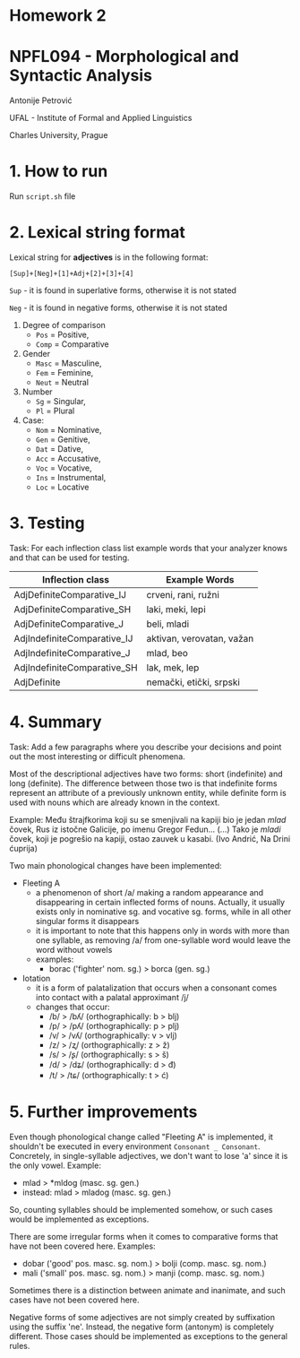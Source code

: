 # Homework 2
# NPFL094 - Morphological and Syntactic Analysis

Antonije Petrović

UFAL - Institute of Formal and Applied Linguistics

Charles University, Prague


# 1. How to run

Run `script.sh` file

# 2. Lexical string format

Lexical string for **adjectives** is in the following format:

`[Sup]+[Neg]+[1]+Adj+[2]+[3]+[4]`

`Sup` - it is found in superlative forms, otherwise it is not stated

`Neg` - it is found in negative forms, otherwise it is not stated

1) Degree of comparison
   - `Pos` = Positive, 
   - `Comp` = Comparative
2) Gender
   - `Masc` = Masculine, 
   - `Fem` = Feminine, 
   - `Neut` = Neutral
3) Number
   - `Sg` = Singular, 
   - `Pl` = Plural
4) Case: 
   - `Nom` = Nominative, 
   - `Gen` = Genitive, 
   - `Dat` = Dative, 
   - `Acc` = Accusative, 
   - `Voc` = Vocative, 
   - `Ins` = Instrumental, 
   - `Loc` = Locative

# 3. Testing

Task: For each inflection class list example words that your analyzer knows and that can be used for testing. 

|   Inflection class          |    Example Words          |
|-----------------------------|---------------------------|
| AdjDefiniteComparative_IJ   |  crveni, rani, ružni      |
| AdjDefiniteComparative_SH   | laki, meki, lepi          |
| AdjDefiniteComparative_J    | beli, mladi               |
| AdjIndefiniteComparative_IJ | aktivan, verovatan, važan |
| AdjIndefiniteComparative_J  | mlad, beo                 |
| AdjIndefiniteComparative_SH | lak, mek, lep             |
| AdjDefinite                 | nemački, etički, srpski   |

# 4. Summary

Task: Add a few paragraphs where you describe your decisions and point out the most interesting or difficult phenomena. 


Most of the descriptional adjectives have two forms: short (indefinite) and long (definite). The difference between those two is that indefinite forms represent an attribute of a previously unknown entity, while definite form is used with nouns which are already known in the context. 

Example: 
Među štrajfkorima koji su se smenjivali na kapiji bio je jedan *mlad* čovek, Rus iz istočne Galicije, po imenu Gregor Fedun... (...) Tako je *mladi* čovek, koji je pogrešio na kapiji, ostao zauvek u kasabi.
(Ivo Andrić, Na Drini ćuprija)

Two main phonological changes have been implemented:
- Fleeting A
  - a phenomenon of short /a/ making a random appearance and disappearing in certain inflected forms of nouns. Actually, it usually exists only in nominative sg. and vocative sg. forms, while in all other singular forms it disappears
  - it is important to note that this happens only in words with more than one syllable, as removing /a/ from one-syllable word would leave the word without vowels
  - examples:
    - borac ('fighter' nom. sg.) > borca (gen. sg.)
- Iotation
  - it is a form of palatalization that occurs when a consonant comes into contact with a palatal approximant /j/
  - changes that occur:
    - /b/ > /bʎ/ (orthographically: b > blj)
    - /p/ > /pʎ/ (orthographically: p > plj)
    - /v/ > /vʎ/ (orthographically: v > vlj)
    - /z/ > /ʐ/  (orthographically: z > ž)
    - /s/ > /ʂ/  (orthographically: s > š)
    - /d/ > /dʑ/ (orthographically: d > đ)
    - /t/ > /tɕ/ (orthographically: t > ć)

# 5. Further improvements

Even though phonological change called "Fleeting A" is implemented, it shouldn't be executed in every environment `Consonant _ Consonant`. Concretely, in single-syllable adjectives, we don't want to lose 'a' since it is the only vowel. Example: 
- mlad > *mldog (masc. sg. gen.)
- instead: mlad > mladog (masc. sg. gen.)

So, counting syllables should be implemented somehow, or such cases would be implemented as exceptions.

There are some irregular forms when it comes to comparative forms that have not been covered here.
Examples: 
- dobar ('good' pos. masc. sg. nom.) > bolji (comp. masc. sg. nom.)
- mali ('small' pos. masc. sg. nom.) > manji (comp. masc. sg. nom.)

Sometimes there is a distinction between animate and inanimate, and such cases have not been covered here.

Negative forms of some adjectives are not simply created by suffixation using the suffix 'ne'. Instead, the negative form (antonym) is completely different. Those cases should be implemented as exceptions to the general rules.